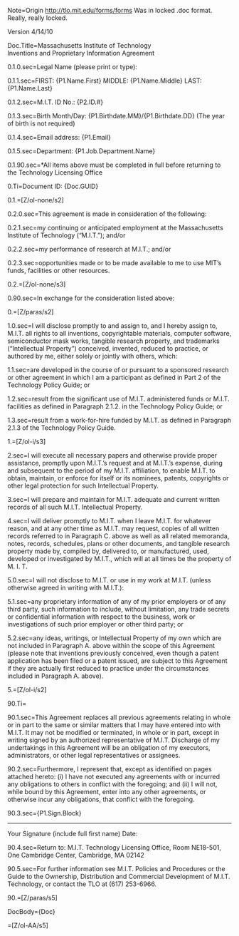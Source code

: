Note=Origin <a href="http://tlo.mit.edu/forms/forms">http://tlo.mit.edu/forms/forms</a>  Was in locked .doc format. Really, really locked.

Version 4/14/10

Doc.Title=Massachusetts Institute of Technology<br>Inventions and Proprietary Information Agreement
 
0.1.0.sec=Legal Name (please print or type):

0.1.1.sec=FIRST: {P1.Name.First}       MIDDLE:   {P1.Name.Middle}   LAST: {P1.Name.Last}     

0.1.2.sec=M.I.T. ID No.:  {P2.ID.#}   

0.1.3.sec=Birth Month/Day:  {P1.Birthdate.MM}/{P1.Birthdate.DD} (The year of birth is not required)     

0.1.4.sec=Email address:  {P1.Email}    

0.1.5.sec=Department:  {P1.Job.Department.Name}

0.1.90.sec=*All items above must be completed in full before returning to the Technology Licensing Office

0.Ti=Document ID: {Doc.GUID}

0.1.=[Z/ol-none/s2]

0.2.0.sec=This agreement is made in consideration of the following:
 
0.2.1.sec=my continuing or anticipated employment at the Massachusetts Institute of Technology (“M.I.T.”); and/or

0.2.2.sec=my performance of research at M.I.T.; and/or

0.2.3.sec=opportunities made or to be made available to me to use MIT’s funds, facilities or other resources.

0.2.=[Z/ol-none/s3]
 
0.90.sec=In exchange for the consideration listed above:

0.=[Z/paras/s2]

1.0.sec=I will disclose promptly to and assign to, and I hereby assign to, M.I.T. all rights to all inventions, copyrightable materials, computer software, semiconductor mask works, tangible research property, and trademarks (“Intellectual Property”) conceived, invented, reduced to practice, or authored by me, either solely or jointly with others, which:
 
1.1.sec=are developed in the course of or pursuant to a sponsored research or other agreement in which I am a participant as defined in Part 2 of the Technology Policy Guide; or

1.2.sec=result from the significant use of M.I.T. administered funds or M.I.T. facilities as defined in Paragraph 2.1.2. in the Technology Policy Guide; or

1.3.sec=result from a work-for-hire funded by M.I.T. as defined in Paragraph 2.1.3 of the Technology Policy Guide.
 
1.=[Z/ol-i/s3]

2.sec=I will execute all necessary papers and otherwise provide proper assistance, promptly upon M.I.T.’s request and at M.I.T.’s expense, during and subsequent to the period of my M.I.T. affiliation, to enable M.I.T. to obtain, maintain, or enforce for itself or its nominees, patents, copyrights or other legal protection for such Intellectual Property.

3.sec=I will prepare and maintain for M.I.T. adequate and current written records of all such M.I.T. Intellectual Property.

4.sec=I will deliver promptly to M.I.T. when I leave M.I.T. for whatever reason, and at any other time as M.I.T. may request, copies of all written records referred to in Paragraph C. above as well as all related memoranda, notes, records, schedules, plans or other documents, and tangible research property made by, compiled by, delivered to, or manufactured, used, developed or investigated by M.I.T., which will at all times be the property of M. I. T.

5.0.sec=I will not disclose to M.I.T. or use in my work at M.I.T. (unless otherwise agreed in writing with M.I.T.):

5.1.sec=any proprietary information of any of my prior employers or of any third party, such information to include, without limitation, any trade secrets or confidential information with respect to the business, work or investigations of such prior employer or other third party; or

5.2.sec=any ideas, writings, or Intellectual Property of my own which are not included in Paragraph A. above within the scope of this Agreement (please note that inventions previously conceived, even though a patent application has been filed or a patent issued, are subject to this Agreement if they are actually first reduced to practice under the circumstances included in Paragraph A. above).
 
5.=[Z/ol-i/s2]

90.Ti=</i>

90.1.sec=This Agreement replaces all previous agreements relating in whole or in part to the same or similar matters that I may have entered into with M.I.T.  It may not be modified or terminated, in whole or in part, except in writing signed by an authorized representative of M.I.T. Discharge of my undertakings in this Agreement will be an obligation of my executors, administrators, or other legal representatives or assignees.
 
90.2.sec=Furthermore, I represent that, except as identified on pages attached hereto: (i) I have not executed any agreements with or incurred any obligations to others in conflict with the foregoing; and (ii) I will not, while bound by this Agreement, enter into any other agreements, or otherwise incur any obligations, that conflict with the foregoing.
 
 
90.3.sec={P1.Sign.Block}
______________________________________
Your Signature (include full first name)
Date:      
 
90.4.sec=Return to: M.I.T. Technology Licensing Office, Room NE18-501, One Cambridge Center, Cambridge, MA 02142            

90.5.sec=For further information see M.I.T. Policies and Procedures or the Guide to the Ownership, Distribution and Commercial Development of M.I.T. Technology, or contact the TLO at (617) 253-6966.                         

90.=[Z/paras/s5]

DocBody={Doc}

=[Z/ol-AA/s5]